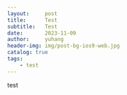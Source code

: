 ```yaml
---
layout:     post
title:      Test
subtitle:   Test
date:       2023-11-09
author:     yuhang
header-img: img/post-bg-ios9-web.jpg
catalog: true
tags:
    - test
---
```


test
